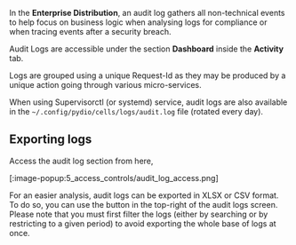In the **Enterprise Distribution**, an audit log gathers all non-technical events to help focus on business logic when analysing logs for compliance or when tracing events after a security breach.

Audit Logs are accessible under the section **Dashboard** inside the **Activity** tab.

Logs are grouped using a unique Request-Id as they may be produced by a unique action going through various micro-services.

When using Supervisorctl (or systemd) service, audit logs are also available in the `~/.config/pydio/cells/logs/audit.log` file (rotated every day).

## Exporting logs

Access the audit log section from here,

[:image-popup:5_access_controls/audit_log_access.png]

For an easier analysis, audit logs can be exported in XLSX or CSV format.  
To do so, you can use the button in the top-right of the audit logs screen. Please note that you must first filter the logs (either by searching or by restricting to a given period) to avoid exporting the whole base of logs at once.